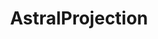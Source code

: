 ---
title: AstralProjection
crosslinks:
- LucidDreaming
- occult
- Paranormal
- Christianity
- Psychic
- wholesomemes
- CrazyIdeas
- HigherUnderstanding
- conlangs
- Glitch_in_the_Matrix
- all
- energy_work
- Tulpas
- holofractal
- FloatTank
- conspiracy
- DimensionalJumping
- threekings
- selfhelp
- Meditation
---